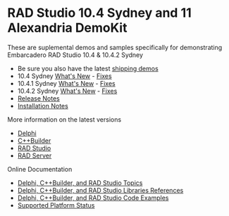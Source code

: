 # RAD Studio 10.4 Sydney and 11 Alexandria DemoKit
These are suplemental demos and samples specifically for demonstrating Embarcadero RAD Studio 10.4 & 10.4.2 Sydney 

* Be sure you also have the latest [shipping demos](https://github.com/Embarcadero/RADStudio10.4Demos) 
* 10.4 Sydney [What's New](http://docwiki.embarcadero.com/RADStudio/Sydney/en/What%27s_New) - [Fixes](http://docwiki.embarcadero.com/RADStudio/Sydney/en/New_features_and_customer_reported_issues_fixed_in_RAD_Studio_10.4)
* 10.4.1 Sydney [What's New](http://docwiki.embarcadero.com/RADStudio/Sydney/en/10.4_Sydney_-_Release_1) - [Fixes](http://docwiki.embarcadero.com/RADStudio/Sydney/en/New_features_and_customer_reported_issues_fixed_in_RAD_Studio_10.4.1) 
* 10.4.2 Sydney [What's New](http://docwiki.embarcadero.com/RADStudio/Sydney/en/10.4_Sydney_-_Release_2) - [Fixes](http://docwiki.embarcadero.com/RADStudio/Sydney/en/New_features_and_customer_reported_issues_fixed_in_RAD_Studio_10.4.2)
* [Release Notes](http://docwiki.embarcadero.com/RADStudio/Sydney/en/Release_Notes)
* [Installation Notes](http://docwiki.embarcadero.com/RADStudio/Sydney/en/Installation_Notes)

More information on the latest versions
* <a href="https://www.embarcadero.com/products/delphi">Delphi</a>
* <a href="https://www.embarcadero.com/products/cbuilder">C++Builder</a>
* <a href="https://www.embarcadero.com/products/rad-studio">RAD Studio</a>
* [RAD Server](https://www.embarcadero.com/products/rad-server)

Online Documentation
* <a href="http://docwiki.embarcadero.com/RADStudio/en/">Delphi, C++Builder, and RAD Studio Topics</a>
* <a href="http://docwiki.embarcadero.com/Libraries/en/">Delphi, C++Builder, and RAD Studio Libraries References</a>
* <a href="http://docwiki.embarcadero.com/CodeExamples/en/">Delphi, C++Builder, and RAD Studio Code Examples</a>
* <a href="http://docwiki.embarcadero.com/PlatformStatus/en/">Supported Platform Status</a>
